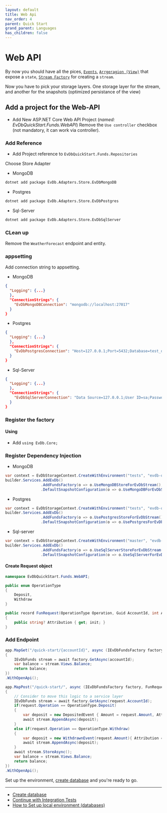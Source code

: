 ```yaml
---
layout: default
title: Web Api
nav_order: 4
parent: Quick Start
grand_parent: Languages
has_children: false
---
```


# Web API

By now you should have all the pices, [`Events`](events), [`Arrgeragion (View)`](aggregate) that expose a `state`, [`Stream Factory`](stream-factory) for creating a `stream`.

Now you have to pick your storage layers.
One storage layer for the stream, and another for the snapshots (optimized persistance of the view)

## Add a project for the Web-API

- Add New ASP.NET Core Web API Project (_named: EvDbQuickStart.Funds.WebAPI_)
  Remove the `Use controller` checkbox (not mandatory, it can work via controller).

### Add Reference

- Add Project reference to `EvDbQuickStart.Funds.Repositories`

Choose Store Adapter

- MongoDB

```bash
dotnet add package EvDb.Adapters.Store.EvDbMongoDB
```

- Postgres

```bash
dotnet add package EvDb.Adapters.Store.EvDbPostgres
```

- Sql-Server

```bash
dotnet add package EvDb.Adapters.Store.EvDbSqlServer
```

### CLean up

Remove the `WeatherForecast` endpoint and entity.

### appsetting

Add connection string to appsetting.

- MongoDB

```json
{
  "Logging": {...}
  },
  "ConnectionStrings": {
    "EvDbMongoDBConnection": "mongodb://localhost:27017"
  }
}
```

- Postgres

```json
{
  "Logging": {...}
  },
  "ConnectionStrings": {
    "EvDbPostgresConnection": "Host=127.0.0.1;Port=5432;Database=test_db;User Id=test_user;Password=MasadNetunim12!@;Pooling=true;Minimum Pool Size=5;Maximum Pool Size=100;"
  }
}
```

- Sql-Server

```json
{
  "Logging": {...}
  },
  "ConnectionStrings": {
    "EvDbSqlServerConnection": "Data Source=127.0.0.1;User ID=sa;Password=MasadNetunim12!@;Initial Catalog=master;Encrypt=True;TrustServerCertificate=True;MultipleActiveResultSets=True;Connect Timeout=30;Max Pool Size=100;Min Pool Size=5;Pooling=true;"
  }
}
```

### Register the factory

#### Using

- Add `using EvDb.Core;`

### Register Dependency Injection

- MongoDB

```cs
var context = EvDbStorageContext.CreateWithEnvironment("tests", "evdb-quick-start", schema: "default");
builder.Services.AddEvDb()
                .AddFundsFactory(o => o.UseMongoDBStoreForEvDbStream(), context)
                .DefaultSnapshotConfiguration(o => o.UseMongoDBForEvDbSnapshot());
```

- Postgres

```cs
var context = EvDbStorageContext.CreateWithEnvironment("tests", "evdb-quick-start", schema: "public");
builder.Services.AddEvDb()
                .AddFundsFactory(o => o.UsePostgresStoreForEvDbStream(), context)
                .DefaultSnapshotConfiguration(o => o.UsePostgresForEvDbSnapshot());
```

- Sql-server

```cs
var context = EvDbStorageContext.CreateWithEnvironment("master", "evdb-quick-start", schema: "dbo");
builder.Services.AddEvDb()
                .AddFundsFactory(o => o.UseSqlServerStoreForEvDbStream(), context)
                .DefaultSnapshotConfiguration(o => o.UseSqlServerForEvDbSnapshot());
```

#### Create Request object

```cs
namespace EvDbQuickStart.Funds.WebAPI;

public enum OperationType
{
    Deposit,
    Withdraw
}

public record FunRequest(OperationType Operation, Guid AccountId, int Amount)
{
    public string? Attribution { get; init; }
}
```

### Add Endpoint

```cs
app.MapGet("/quick-start/{accountId}", async (IEvDbFundsFactory factory, int accountId) =>
{
    IEvDbFunds stream = await factory.GetAsync(accountId);
    var balance = stream.Views.Balance;
    return balance;
})
.WithOpenApi();

app.MapPost("/quick-start/", async (IEvDbFundsFactory factory, FunRequest request) =>
{
    // Consider to move this logic to a service layer
    IEvDbFunds stream = await factory.GetAsync(request.AccountId);
    if(request.Operation == OperationType.Deposit)
    {
        var deposit = new DepositedEvent { Amount = request.Amount, Attribution = request.Attribution };
        await stream.AppendAsync(deposit);
    }
    else if(request.Operation == OperationType.Withdraw)
    {
        var deposit = new WithdrawnEvent(request.Amount){ Attribution = request.Attribution };
        await stream.AppendAsync(deposit);
    }
    await stream.StoreAsync();
    var balance = stream.Views.Balance;
    return balance;
})
.WithOpenApi();
```

Set up the environment, [create database](create-database) and you're ready to go.

---

- [Create database](create-database)
- [Continue with Integration Tests](tests)
- [How to Set up local environment (databases)](docker-compose-dbs)
